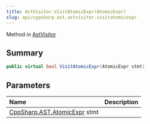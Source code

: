 ```yaml
---
title: AstVisitor.VisitAtomicExpr(AtomicExpr)
slug: api/cppsharp.ast.astvisitor.visitatomicexpr
---
```

Method in [AstVisitor](/api/cppsharp/ast/astvisitor)

## Summary



```csharp
public virtual bool VisitAtomicExpr(AtomicExpr stmt)
```

## Parameters

|Name|Description|
|:---|:---|
|[CppSharp.AST.AtomicExpr](/api/cppsharp/ast/atomicexpr) stmt||

